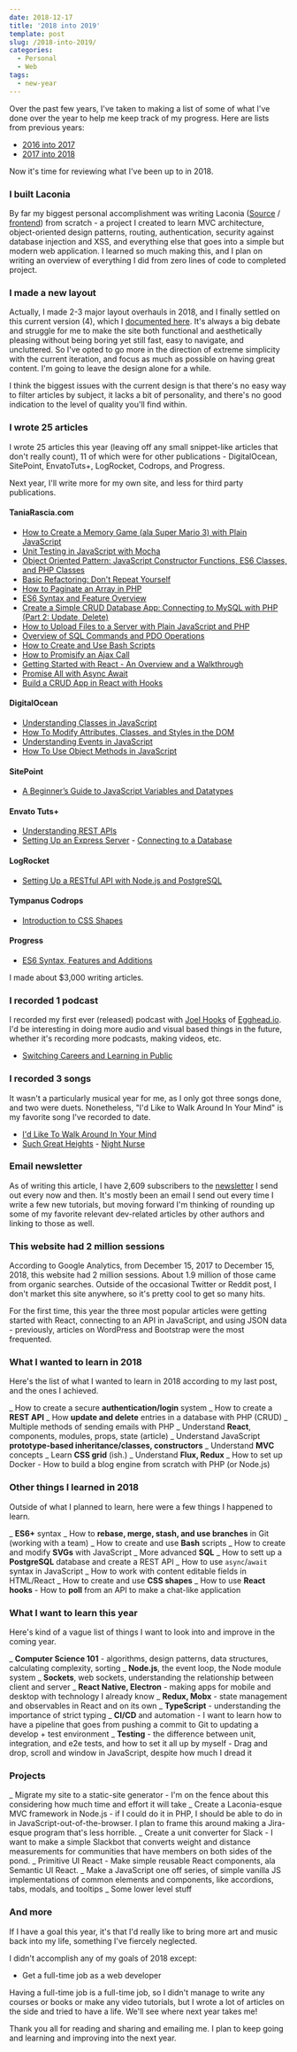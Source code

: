 ```yaml
---
date: 2018-12-17
title: '2018 into 2019'
template: post
slug: /2018-into-2019/
categories:
  - Personal
  - Web
tags:
  - new-year
---
```


Over the past few years, I've taken to making a list of some of what I've done over the year to help me keep track of my progress. Here are lists from previous years:

- [2016 into 2017](https://www.taniarascia.com/2016-into-2017/)
- [2017 into 2018](https://www.taniarascia.com/2017-into-2018/)

Now it's time for reviewing what I've been up to in 2018.

### I built Laconia

By far my biggest personal accomplishment was writing Laconia ([Source](https://github.com/taniarascia/laconia) / [frontend](https://laconia.site/)) from scratch - a project I created to learn MVC architecture, object-oriented design patterns, routing, authentication, security against database injection and XSS, and everything else that goes into a simple but modern web application. I learned so much making this, and I plan on writing an overview of everything I did from zero lines of code to completed project.

### I made a new layout

Actually, I made 2-3 major layout overhauls in 2018, and I finally settled on this current version (4), which I [documented here](https://www.taniarascia.com/website-redesign-version-4-0/). It's always a big debate and struggle for me to make the site both functional and aesthetically pleasing without being boring yet still fast, easy to navigate, and uncluttered. So I've opted to go more in the direction of extreme simplicity with the current iteration, and focus as much as possible on having great content. I'm going to leave the design alone for a while.

I think the biggest issues with the current design is that there's no easy way to filter articles by subject, it lacks a bit of personality, and there's no good indication to the level of quality you'll find within.

### I wrote 25 articles

I wrote 25 articles this year (leaving off any small snippet-like articles that don't really count), 11 of which were for other publications - DigitalOcean, SitePoint, EnvatoTuts+, LogRocket, Codrops, and Progress.

Next year, I'll write more for my own site, and less for third party publications.

#### TaniaRascia.com

- [How to Create a Memory Game (ala Super Mario 3) with Plain JavaScript](https://www.taniarascia.com/how-to-create-a-memory-game-super-mario-with-plain-javascript/)
- [Unit Testing in JavaScript with Mocha](https://www.taniarascia.com/unit-testing-in-javascript/)
- [Object Oriented Pattern: JavaScript Constructor Functions, ES6 Classes, and PHP Classes](https://www.taniarascia.com/object-oriented-pattern-javascript-php-classes/)
- [Basic Refactoring: Don't Repeat Yourself](https://www.taniarascia.com/refactoring-dont-repeat-yourself/)
- [How to Paginate an Array in PHP](https://www.taniarascia.com/how-to-paginate-an-array-in-javascript/)
- [ES6 Syntax and Feature Overview](https://www.taniarascia.com/es6-syntax-and-feature-overview/)
- [Create a Simple CRUD Database App: Connecting to MySQL with PHP (Part 2: Update, Delete)](https://www.taniarascia.com/create-a-simple-crud-database-app-php-update-delete/)
- [How to Upload Files to a Server with Plain JavaScript and PHP](https://www.taniarascia.com/how-to-upload-files-to-a-server-with-plain-javascript-and-php/)
- [Overview of SQL Commands and PDO Operations](https://www.taniarascia.com/overview-of-sql-commands-and-pdo-operations/)
- [How to Create and Use Bash Scripts](https://www.taniarascia.com/how-to-create-and-use-bash-scripts/)
- [How to Promisify an Ajax Call](https://www.taniarascia.com/how-to-promisify-an-ajax-call/)
- [Getting Started with React - An Overview and a Walkthrough](https://www.taniarascia.com/getting-started-with-react/)
- [Promise All with Async Await](https://www.taniarascia.com/promise-all-with-async-await/)
- [Build a CRUD App in React with Hooks](https://www.taniarascia.com/crud-app-in-react-with-hooks/)

#### DigitalOcean

- [Understanding Classes in JavaScript](https://www.digitalocean.com/community/tutorials/understanding-classes-in-javascript)
- [How To Modify Attributes, Classes, and Styles in the DOM](https://www.digitalocean.com/community/tutorials/how-to-modify-attributes-classes-and-styles-in-the-dom)
- [Understanding Events in JavaScript](https://www.digitalocean.com/community/tutorials/understanding-events-in-javascript)
- [How To Use Object Methods in JavaScript](https://www.digitalocean.com/community/tutorials/how-to-use-object-methods-in-javascript)

#### SitePoint

- [A Beginner’s Guide to JavaScript Variables and Datatypes](https://www.sitepoint.com/beginners-guide-javascript-variables-and-datatypes/)

#### Envato Tuts+

- [Understanding REST APIs](https://code.tutsplus.com/tutorials/code-your-first-api-with-nodejs-and-express-understanding-rest-apis--cms-31697)
- [Setting Up an Express Server](https://code.tutsplus.com/tutorials/code-your-first-api-with-nodejs-and-express-set-up-the-server--cms-31698) - [Connecting to a Database](https://code.tutsplus.com/tutorials/code-your-first-api-with-nodejs-and-express-connect-a-database--cms-31699)

#### LogRocket

- [Setting Up a RESTful API with Node.js and PostgreSQL](https://blog.logrocket.com/setting-up-a-restful-api-with-node-js-and-postgresql-d96d6fc892d8)

#### Tympanus Codrops

- [Introduction to CSS Shapes](https://tympanus.net/codrops/2018/11/29/an-introduction-to-css-shapes/)

#### Progress

- [ES6 Syntax, Features and Additions]()

I made about \$3,000 writing articles.

### I recorded 1 podcast

I recorded my first ever (released) podcast with [Joel Hooks](http://joelhooks.com/) of [Egghead.io](https://egghead.io/). I'd be interesting in doing more audio and visual based things in the future, whether it's recording more podcasts, making videos, etc.

- [Switching Careers and Learning in Public](https://egghead.io/podcasts/switching-careers-and-learning-in-public-with-tania-rascia)

### I recorded 3 songs

It wasn't a particularly musical year for me, as I only got three songs done, and two were duets. Nonetheless, "I'd Like to Walk Around In Your Mind" is my favorite song I've recorded to date.

- [I'd Like To Walk Around In Your Mind](https://soundcloud.com/ivoryandivory/id-like-to-walk-around-in-your-mind)
- [Such Great Heights](https://soundcloud.com/john-termaat/such-great-heights) - [Night Nurse](https://soundcloud.com/john-termaat/night-nurse)

### Email newsletter

As of writing this article, I have 2,609 subscribers to the [newsletter](https://www.taniarascia.com/) I send out every now and then. It's mostly been an email I send out every time I write a few new tutorials, but moving forward I'm thinking of rounding up some of my favorite relevant dev-related articles by other authors and linking to those as well.

### This website had 2 million sessions

According to Google Analytics, from December 15, 2017 to December 15, 2018, this website had 2 million sessions. About 1.9 million of those came from organic searches. Outside of the occasional Twitter or Reddit post, I don't market this site anywhere, so it's pretty cool to get so many hits.

For the first time, this year the three most popular articles were getting started with React, connecting to an API in JavaScript, and using JSON data - previously, articles on WordPress and Bootstrap were the most frequented.

### What I wanted to learn in 2018

Here's the list of what I wanted to learn in 2018 according to my last post, and the ones I achieved.

_ How to create a secure **authentication/login** system
_ How to create a **REST API**
_ How **update and delete** entries in a database with PHP (CRUD)
_ Multiple methods of sending emails with PHP
_ Understand **React**, components, modules, props, state (article)
_ Understand JavaScript **prototype-based inheritance/classes, constructors**
_ Understand **MVC** concepts
_ Learn **CSS grid** (ish.)
_ Understand **Flux, Redux**
_ How to set up Docker - How to build a blog engine from scratch with PHP (or Node.js)

### Other things I learned in 2018

Outside of what I planned to learn, here were a few things I happened to learn.

_ **ES6+** syntax
_ How to **rebase, merge, stash, and use branches** in Git (working with a team)
_ How to create and use **Bash** scripts
_ How to create and modify **SVGs** with JavaScript
_ More advanced **SQL**
_ How to sett up a **PostgreSQL** database and create a REST API
_ How to use `async`/`await` syntax in JavaScript
_ How to work with content editable fields in HTML/React
_ How to create and use **CSS shapes**
_ How to use **React hooks** - How to **poll** from an API to make a chat-like application

### What I want to learn this year

Here's kind of a vague list of things I want to look into and improve in the coming year.

_ **Computer Science 101** - algorithms, design patterns, data structures, calculating complexity, sorting
_ **Node.js**, the event loop, the Node module system
_ **Sockets**, web sockets, understanding the relationship between client and server
_ **React Native, Electron** - making apps for mobile and desktop with technology I already know
_ **Redux, Mobx** - state management and observables in React and on its own
_ **TypeScript** - understanding the importance of strict typing
_ **CI/CD** and automation - I want to learn how to have a pipeline that goes from pushing a commit to Git to updating a develop + test environment
_ **Testing** - the difference between unit, integration, and e2e tests, and how to set it all up by myself - Drag and drop, scroll and window in JavaScript, despite how much I dread it

### Projects

_ Migrate my site to a static-site generator - I'm on the fence about this considering how much time and effort it will take
_ Create a Laconia-esque MVC framework in Node.js - if I could do it in PHP, I should be able to do in in JavaScript-out-of-the-browser. I plan to frame this around making a Jira-esque program that's less horrible.
_ Create a unit converter for Slack - I want to make a simple Slackbot that converts weight and distance measurements for communities that have members on both sides of the pond.
_ Primitive UI React - Make simple reusable React components, ala Semantic UI React.
_ Make a JavaScript one off series, of simple vanilla JS implementations of common elements and components, like accordions, tabs, modals, and tooltips
_ Some lower level stuff

### And more

If I have a goal this year, it's that I'd really like to bring more art and music back into my life, something I've fiercely neglected.

I didn't accomplish any of my goals of 2018 except:

- Get a full-time job as a web developer

Having a full-time job is a full-time job, so I didn't manage to write any courses or books or make any video tutorials, but I wrote a lot of articles on the side and tried to have a life. We'll see where next year takes me!

Thank you all for reading and sharing and emailing me. I plan to keep going and learning and improving into the next year.
